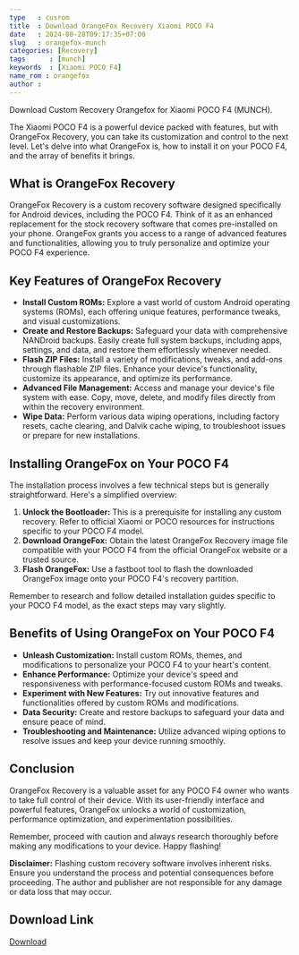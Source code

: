 ```yaml
---
type   : cusrom
title  : Download OrangeFox Recovery Xiaomi POCO F4
date   : 2024-08-28T09:17:35+07:00
slug   : orangefox-munch
categories: [Recovery]
tags      : [munch]
keywords  : [Xiaomi POCO F4]
name_rom : orangefox
author : 
---
```


Download Custom Recovery Orangefox for Xiaomi POCO F4 (MUNCH).


The Xiaomi POCO F4 is a powerful device packed with features, but with OrangeFox Recovery, you can take its customization and control to the next level. Let's delve into what OrangeFox is, how to install it on your POCO F4, and the array of benefits it brings.

## What is OrangeFox Recovery

OrangeFox Recovery is a custom recovery software designed specifically for Android devices, including the POCO F4. Think of it as an enhanced replacement for the stock recovery software that comes pre-installed on your phone. OrangeFox grants you access to a range of advanced features and functionalities, allowing you to truly personalize and optimize your POCO F4 experience.

## Key Features of OrangeFox Recovery

* **Install Custom ROMs:** Explore a vast world of custom Android operating systems (ROMs), each offering unique features, performance tweaks, and visual customizations.
* **Create and Restore Backups:** Safeguard your data with comprehensive NANDroid backups. Easily create full system backups, including apps, settings, and data, and restore them effortlessly whenever needed.
* **Flash ZIP Files:** Install a variety of modifications, tweaks, and add-ons through flashable ZIP files. Enhance your device's functionality, customize its appearance, and optimize its performance.
* **Advanced File Management:** Access and manage your device's file system with ease. Copy, move, delete, and modify files directly from within the recovery environment.
* **Wipe Data:** Perform various data wiping operations, including factory resets, cache clearing, and Dalvik cache wiping, to troubleshoot issues or prepare for new installations.

## Installing OrangeFox on Your POCO F4

The installation process involves a few technical steps but is generally straightforward. Here's a simplified overview:

1. **Unlock the Bootloader:** This is a prerequisite for installing any custom recovery. Refer to official Xiaomi or POCO resources for instructions specific to your POCO F4 model.
2. **Download OrangeFox:** Obtain the latest OrangeFox Recovery image file compatible with your POCO F4 from the official OrangeFox website or a trusted source.
3. **Flash OrangeFox:** Use a fastboot tool to flash the downloaded OrangeFox image onto your POCO F4's recovery partition.

Remember to research and follow detailed installation guides specific to your POCO F4 model, as the exact steps may vary slightly.

## Benefits of Using OrangeFox on Your POCO F4

* **Unleash Customization:** Install custom ROMs, themes, and modifications to personalize your POCO F4 to your heart's content.
* **Enhance Performance:** Optimize your device's speed and responsiveness with performance-focused custom ROMs and tweaks.
* **Experiment with New Features:** Try out innovative features and functionalities offered by custom ROMs and modifications.
* **Data Security:** Create and restore backups to safeguard your data and ensure peace of mind.
* **Troubleshooting and Maintenance:** Utilize advanced wiping options to resolve issues and keep your device running smoothly.

## Conclusion

OrangeFox Recovery is a valuable asset for any POCO F4 owner who wants to take full control of their device. With its user-friendly interface and powerful features, OrangeFox unlocks a world of customization, performance optimization, and experimentation possibilities. 

Remember, proceed with caution and always research thoroughly before making any modifications to your device. Happy flashing!

**Disclaimer:** Flashing custom recovery software involves inherent risks. Ensure you understand the process and potential consequences before proceeding. The author and publisher are not responsible for any damage or data loss that may occur. 


## Download Link
[Download](https://orangefox.download/device/munch)

